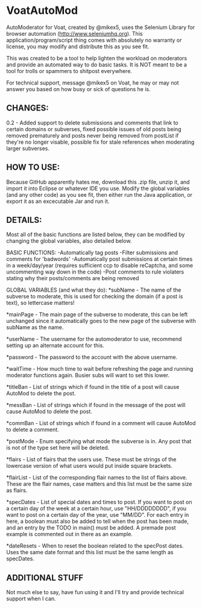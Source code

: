# VoatAutoMod
AutoModerator for Voat, created by @mikex5, uses the Selenium Library for browser automation (http://www.seleniumhq.org). This application/program/script thing comes with absolutely no warranty or license, you may modify and distribute this as you see fit.

This was created to be a tool to help lighten the workload on moderators and provide an automated way to do basic tasks. It is NOT meant to be a tool for trolls or spammers to shitpost everywhere. 

For technical support, message @mikex5 on Voat, he may or may not answer you based on how busy or sick of questions he is.

CHANGES:
--------
0.2 - Added support to delete submissions and comments that link to certain domains or subverses, fixed possible issues of old posts being removed prematurely and posts never being removed from postList if they're no longer visable, possible fix for stale references when moderating larger subverses.


HOW TO USE:
-----------

Because GitHub apparently hates me, download this .zip file, unzip it, and import it into Eclipse or whatever IDE you use. Modify the global variables (and any other code) as you see fit, then either run the Java application, or export it as an excecutable Jar and run it.


DETAILS:
--------

Most all of the basic functions are listed below, they can be modified by changing the global variables, also detailed below.

BASIC FUNCTIONS:
-Automatically tag posts
-Filter submissions and comments for 'badwords'
-Automatically post submissions at certain times in a week/day/year (requires sufficient ccp to disable reCaptcha, and some uncommenting way down in the code)
-Post comments to rule violaters stating why their posts/comments are being removed

GLOBAL VARIABLES (and what they do):
*subName - The name of the subverse to moderate, this is used for checking the domain (if a post is text), so lettercase matters!

*mainPage - The main page of the subverse to moderate, this can be left unchanged since it automatically goes to the new page of the subverse with subName as the name.

*userName - The username for the automoderator to use, recommend setting up an alternate account for this.

*password - The password to the account with the above username.

*waitTime - How much time to wait before refreshing the page and running moderator functions again. Busier subs will want to set this lower.

*titleBan - List of strings which if found in the title of a post will cause AutoMod to delete the post.

*messBan - List of strings which if found in the message of the post will cause AutoMod to delete the post.

*commBan - List of strings which if found in a comment will cause AutoMod to delete a comment.

*postMode - Enum specifying what mode the subverse is in. Any post that is not of the type set here will be deleted.

*flairs - List of flairs that the users use. These must be strings of the lowercase version of what users would put inside square brackets.

*flairList - List of the corresponding flair names to the list of flairs above. These are the flair names, case matters and this list must be the same size as flairs.

*specDates - List of special dates and times to post. If you want to post on a certain day of the week at a certain hour, use "HH/DDDDDDDD", if you want to post on a certain day of the year, use "MM/DD". For each entry in here, a boolean must also be added to tell when the post has been made, and an entry by the TODO in main() must be added. A premade post example is commented out in there as an example.

*dateResets - When to reset the boolean related to the specPost dates. Uses the same date format and this list must be the same length as specDates.


ADDITIONAL STUFF
----------------

Not much else to say, have fun using it and I'll try and provide technical support when I can.

